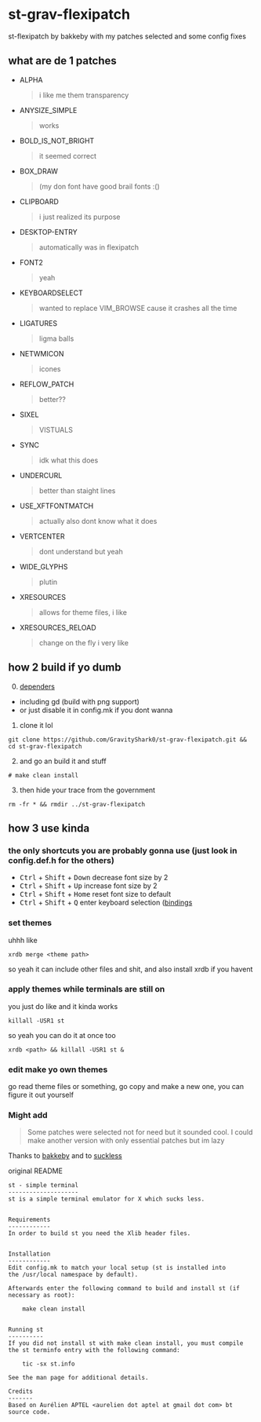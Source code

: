 # st-grav-flexipatch

st-flexipatch by bakkeby with my patches selected and some config fixes

## what are de 1 patches

- ALPHA
  > i like me them transparency
- ANYSIZE_SIMPLE
  > works
- BOLD_IS_NOT_BRIGHT
  > it seemed correct
- BOX_DRAW
  > (my don font have good brail fonts :()
- CLIPBOARD
  > i just realized its purpose
- DESKTOP-ENTRY
  > automatically was in flexipatch
- FONT2
  > yeah
- KEYBOARDSELECT
  > wanted to replace VIM_BROWSE cause it crashes all the time
- LIGATURES
  > ligma balls
- NETWMICON
  > icones
- REFLOW_PATCH
  > better??
- SIXEL
  > VISTUALS
- SYNC
  > idk what this does
- UNDERCURL
  > better than staight lines
- USE_XFTFONTMATCH
  > actually also dont know what it does
- VERTCENTER
  > dont understand but yeah
- WIDE_GLYPHS
  > plutin
- XRESOURCES
  > allows for theme files, i like
- XRESOURCES_RELOAD
  > change on the fly i very like

## how 2 build if yo dumb

0. [dependers](https://github.com/siduck/st#dependencies)

- including gd (build with png support)
- or just disable it in config.mk if you dont wanna

1. clone it lol

```
git clone https://github.com/GravityShark0/st-grav-flexipatch.git && cd st-grav-flexipatch
```

2. and go an build it and stuff

```
# make clean install
```

3. then hide your trace from the government

```
rm -fr * && rmdir ../st-grav-flexipatch
```

## how 3 use kinda

### the only shortcuts you are probably gonna use (just look in config.def.h for the others)
- <kbd>Ctrl</kbd> + <kbd>Shift</kbd> + <kbd>Down</kbd> decrease font size by 2
- <kbd>Ctrl</kbd> + <kbd>Shift</kbd> + <kbd>Up</kbd> increase font size by 2
- <kbd>Ctrl</kbd> + <kbd>Shift</kbd> + <kbd>Home</kbd> reset font size to default
- <kbd>Ctrl</kbd> + <kbd>Shift</kbd> + <kbd>Q</kbd> enter keyboard selection ([bindings](./patch/keyboardselect_reflow.txt)

### set themes

uhhh like

```
xrdb merge <theme path>
```

so yeah it can include other files and shit, and also install xrdb if you havent

### apply themes while terminals are still on

you just do like and it kinda works

```
killall -USR1 st
```

so yeah you can do it at once too

```
xrdb <path> && killall -USR1 st &
```

### edit make yo own themes

go read theme files or something, go copy and make a new one, you can figure it out yourself

### Might add

> Some patches were selected not for need but it sounded cool. I could make another version with only essential patches but im lazy

Thanks to [bakkeby](https://github.com/bakkeby/st-flexipatch) and to [suckless](https://st.suckless.org/)

original README

```
st - simple terminal
--------------------
st is a simple terminal emulator for X which sucks less.


Requirements
------------
In order to build st you need the Xlib header files.


Installation
------------
Edit config.mk to match your local setup (st is installed into
the /usr/local namespace by default).

Afterwards enter the following command to build and install st (if
necessary as root):

    make clean install


Running st
----------
If you did not install st with make clean install, you must compile
the st terminfo entry with the following command:

    tic -sx st.info

See the man page for additional details.

Credits
-------
Based on Aurélien APTEL <aurelien dot aptel at gmail dot com> bt source code.

```
